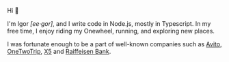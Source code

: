 Hi 👋

I'm Igor _[ee·gor]_, and I write code in Node.js, mostly in Typescript. In my free time, I enjoy riding my Onewheel, running, and exploring new places.

I was fortunate enough to be a part of well-known companies such as [Avito](https://www.avito.ru "The largest classified in the world"), [OneTwoTrip](https://www.onetwotrip.com/en-us/ "Hotel search engine"), [X5](https://www.x5.ru/en/ "Top-3 grocery delivery service") and [Raiffeisen Bank](https://www.raiffeisen.ru/en/).
